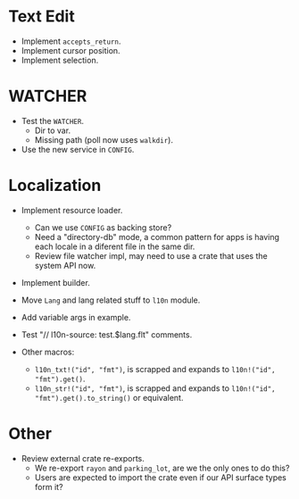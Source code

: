 # Text Edit

* Implement `accepts_return`.
* Implement cursor position.
* Implement selection.

# WATCHER

* Test the `WATCHER`.
    - Dir to var.
    - Missing path (poll now uses `walkdir`).
* Use the new service in `CONFIG`.

# Localization

* Implement resource loader.
    - Can we use `CONFIG` as backing store?
    - Need a "directory-db" mode, a common pattern for apps is having each locale in a diferent file in the same dir.
    - Review file watcher impl, may need to use a crate that uses the system API now.
* Implement builder.
* Move `Lang` and lang related stuff to `l10n` module.
* Add variable args in example.
* Test "// l10n-source: test.$lang.flt" comments.

* Other macros:
    - `l10n_txt!("id", "fmt")`, is scrapped and expands to `l10n!("id", "fmt").get()`.
    - `l10n_str!("id", "fmt")`, is scrapped and expands to `l10n!("id", "fmt").get().to_string()` or equivalent.

# Other

* Review external crate re-exports.
    - We re-export `rayon` and `parking_lot`, are we the only ones to do this?
    - Users are expected to import the crate even if our API surface types form it?